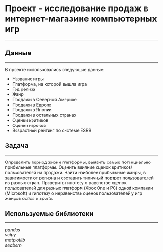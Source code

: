 # Проект - исследование продаж в интернет-магазине компьютерных игр
---
## Данные
---
В проекте использовались следующие данные:

- Название игры
- Платформа, на которой вышла игра
- Год релиза
- Жанр
- Продажи в Северной Америке
- Продажи в Европе
- Продажи в Японии
- Продажи в остальных странах
- Оценки критиков
- Оценки игроков
- Возрастной рейтинг по системе ESRB

## Задача
---
Определить период жизни платформы, выявить самые потенциально прибыльные платформы. Оценить влияние оценок критиков/пользователей на продажи. Найти наиболее прибыльные жанры, в зависимости от региона и составить типичный портрет пользователей из разных стран. Проверить гипотезу о равенстве оценок пользователей для разных платформ (Xbox One и PC) одной компании (Microsoft) и гипотезу о неравенстве оценок пользователей у игр жанров *action* и *sports*.

## Используемые библиотеки
---
*pandas*  
*scipy*  
*matplotlib*  
*seaborn*